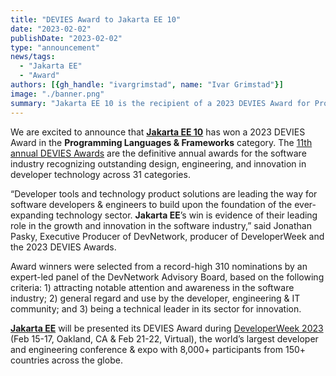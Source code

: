```yaml
---
title: "DEVIES Award to Jakarta EE 10"
date: "2023-02-02"
publishDate: "2023-02-02"
type: "announcement"
news/tags:
  - "Jakarta EE"
  - "Award"
authors: [{gh_handle: "ivargrimstad", name: "Ivar Grimstad"}]
image: "./banner.png"
summary: "Jakarta EE 10 is the recipient of a 2023 DEVIES Award for Programming Languages & Frameworks recognizing outstanding design, engineering, and innovation in developer technology."
---
```


We are excited to announce that **[Jakarta EE 10](https://jakarta.ee/release/10/)** has won a 2023 DEVIES Award in the **Programming Languages & Frameworks** category. The [11th annual DEVIES Awards](https://www.developerweek.com/awards/) are the definitive annual awards for the software industry recognizing outstanding design, engineering, and innovation in developer technology across 31 categories.

“Developer tools and technology product solutions are leading the way for software developers & engineers to build upon the foundation of the ever-expanding technology sector. **Jakarta EE**’s win is evidence of their leading role in the growth and innovation in the software industry,” said Jonathan Pasky, Executive Producer of DevNetwork, producer of DeveloperWeek and the 2023 DEVIES Awards.

Award winners were selected from a record-high 310 nominations by an expert-led panel of the DevNetwork Advisory Board, based on the following criteria: 1) attracting notable attention and awareness in the software industry; 2) general regard and use by the developer, engineering & IT community; and 3) being a technical leader in its sector for innovation.

**[Jakarta EE](https://jakarta.ee/)** will be presented its DEVIES Award during [DeveloperWeek 2023](https://www.developerweek.com/) (Feb 15-17, Oakland, CA & Feb 21-22, Virtual), the world’s largest developer and engineering conference & expo with 8,000+ participants from 150+ countries across the globe.